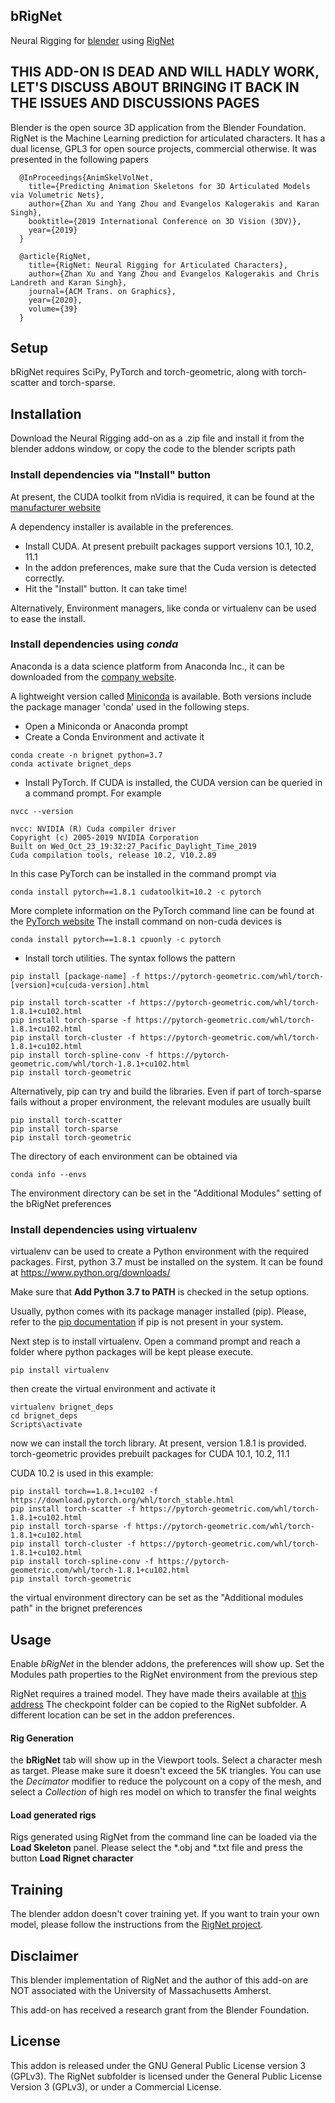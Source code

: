 bRigNet
---------
Neural Rigging for [blender](https://www.blender.org/ "Blender Home Page") using [RigNet](https://zhan-xu.github.io/rig-net/ "RigNet Home Page")

**THIS ADD-ON IS DEAD AND WILL HADLY WORK, LET'S DISCUSS ABOUT BRINGING IT BACK IN THE ISSUES AND DISCUSSIONS PAGES**
-------------------------------------------------------------------------------------------------------------------


Blender is the open source 3D application from the Blender Foundation. RigNet is the Machine Learning prediction
for articulated characters. It has a dual license, GPL3 for open source projects, commercial otherwise.
It was presented in the following papers

``` 
  @InProceedings{AnimSkelVolNet,
    title={Predicting Animation Skeletons for 3D Articulated Models via Volumetric Nets},
    author={Zhan Xu and Yang Zhou and Evangelos Kalogerakis and Karan Singh},
    booktitle={2019 International Conference on 3D Vision (3DV)},
    year={2019}
  }
```

```
  @article{RigNet,
    title={RigNet: Neural Rigging for Articulated Characters},
    author={Zhan Xu and Yang Zhou and Evangelos Kalogerakis and Chris Landreth and Karan Singh},
    journal={ACM Trans. on Graphics},
    year={2020},
    volume={39}
  }
```


## Setup

bRigNet requires SciPy, PyTorch and torch-geometric, along with torch-scatter and torch-sparse.

## Installation

Download the Neural Rigging add-on as a .zip file and install it from the blender addons window,
or copy the code to the blender scripts path

### Install dependencies via "Install" button

At present, the CUDA toolkit from nVidia is required, it can be found at the
[manufacturer website](https://developer.nvidia.com)

A dependency installer is available in the preferences.

* Install CUDA. At present prebuilt packages support versions 10.1, 10.2, 11.1
* In the addon preferences, make sure that the Cuda version is detected correctly.
* Hit the "Install" button. It can take time!

Alternatively, Environment managers, like conda or virtualenv can be used to ease the install. 

### Install dependencies using *conda*

Anaconda is a data science platform from Anaconda Inc., it can be downloaded from the
[company website](https://www.anaconda.com/).

A lightweight version called [Miniconda](https://docs.conda.io/en/latest/miniconda.html) is available.
Both versions include the package manager 'conda' used in the following steps.

- Open a Miniconda or Anaconda prompt
- Create a Conda Environment and activate it

```
conda create -n brignet python=3.7
conda activate brignet_deps
```

- Install PyTorch. If CUDA is installed, the CUDA version can be queried in a command prompt. For example

```
nvcc --version
```
```
nvcc: NVIDIA (R) Cuda compiler driver
Copyright (c) 2005-2019 NVIDIA Corporation
Built on Wed_Oct_23_19:32:27_Pacific_Daylight_Time_2019
Cuda compilation tools, release 10.2, V10.2.89
```

In this case PyTorch can be installed in the command prompt via

```
conda install pytorch==1.8.1 cudatoolkit=10.2 -c pytorch
```

More complete information on the PyTorch command line can be found at the [PyTorch website](https://pytorch.org/)
The install command on non-cuda devices is

```
conda install pytorch==1.8.1 cpuonly -c pytorch
```

- Install torch utilities. The syntax follows the pattern

```
pip install [package-name] -f https://pytorch-geometric.com/whl/torch-[version]+cu[cuda-version].html
```

```
pip install torch-scatter -f https://pytorch-geometric.com/whl/torch-1.8.1+cu102.html
pip install torch-sparse -f https://pytorch-geometric.com/whl/torch-1.8.1+cu102.html
pip install torch-cluster -f https://pytorch-geometric.com/whl/torch-1.8.1+cu102.html
pip install torch-spline-conv -f https://pytorch-geometric.com/whl/torch-1.8.1+cu102.html
pip install torch-geometric
```

Alternatively, pip can try and build the libraries. Even if part of torch-sparse fails without a proper environment,
the relevant modules are usually built

```
pip install torch-scatter
pip install torch-sparse
pip install torch-geometric
```

The directory of each environment can be obtained via

```
conda info --envs
```

The environment directory can be set in the "Additional Modules" setting of the bRigNet preferences

### Install dependencies using virtualenv

virtualenv can be used to create a Python environment with the required packages.
First, python 3.7 must be installed on the system. It can be found at https://www.python.org/downloads/

Make sure that **Add Python 3.7 to PATH** is checked in the setup options.    

Usually, python comes with its package manager installed (pip). Please, refer
to the [pip documentation](https://pypi.org/project/pip/) if pip is not present in your system.

Next step is to install virtualenv. Open a command prompt and reach a folder where python packages will be kept
please execute.

```
pip install virtualenv
```

then create the virtual environment and activate it

```
virtualenv brignet_deps
cd brignet_deps
Scripts\activate
```

now we can install the torch library. At present, version 1.8.1 is provided.
torch-geometric provides prebuilt packages for CUDA 10.1, 10.2, 11.1

CUDA 10.2 is used in this example:

```
pip install torch==1.8.1+cu102 -f https://download.pytorch.org/whl/torch_stable.html
pip install torch-scatter -f https://pytorch-geometric.com/whl/torch-1.8.1+cu102.html
pip install torch-sparse -f https://pytorch-geometric.com/whl/torch-1.8.1+cu102.html
pip install torch-cluster -f https://pytorch-geometric.com/whl/torch-1.8.1+cu102.html
pip install torch-spline-conv -f https://pytorch-geometric.com/whl/torch-1.8.1+cu102.html
pip install torch-geometric
```

the virtual environment directory can be set as the "Additional modules path" in the brignet preferences

## Usage 
Enable *bRigNet* in the blender addons, the preferences will show up.
Set the Modules path properties to the RigNet environment from the previous step

RigNet requires a trained model. They have made theirs available at [this address](https://umass-my.sharepoint.com/:u:/g/personal/zhanxu_umass_edu/EYKLCvYTWFJArehlo3-H2SgBABnY08B4k5Q14K7H1Hh0VA)
The checkpoint folder can be copied to the RigNet subfolder.
A different location can be set in the addon preferences.

#### Rig Generation

the **bRigNet** tab will show up in the Viewport tools. Select a character mesh as target.
Please make sure it doesn't exceed the 5K triangles. You can use the *Decimator* modifier
to reduce the polycount on a copy of the mesh, and select a *Collection* of high res model
on which to transfer the final weights  

#### Load generated rigs

Rigs generated using RigNet from the command line can be loaded via the **Load Skeleton** panel.
Please select the *.obj and *.txt file and press the button **Load Rignet character**

## Training

The blender addon doesn't cover training yet. If you want to train your own model, please follow the instructions
from the [RigNet project](https://github.com/zhan-xu/RigNet#training).

## Disclaimer

This blender implementation of RigNet and the author of this add-on are NOT associated with the University of
Massachusetts Amherst.

This add-on has received a research grant from the Blender Foundation.   

## License

This addon is released under the GNU General Public License version 3 (GPLv3).
The RigNet subfolder is licensed under the General Public License Version 3 (GPLv3), or under a Commercial License.

